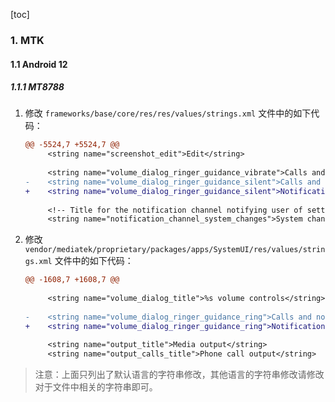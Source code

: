 [toc]

### 1. MTK

#### 1.1 Android 12

##### 1.1.1 MT8788

1. 修改 `frameworks/base/core/res/res/values/strings.xml` 文件中的如下代码：

   ```diff
   @@ -5524,7 +5524,7 @@
        <string name="screenshot_edit">Edit</string>
    
        <string name="volume_dialog_ringer_guidance_vibrate">Calls and notifications will vibrate</string>
   -    <string name="volume_dialog_ringer_guidance_silent">Calls and notifications will be muted</string>
   +    <string name="volume_dialog_ringer_guidance_silent">Notifications will be muted</string>
    
        <!-- Title for the notification channel notifying user of settings system changes. [CHAR LIMIT=NONE] -->
        <string name="notification_channel_system_changes">System changes</string>
   ```

2. 修改 `vendor/mediatek/proprietary/packages/apps/SystemUI/res/values/strings.xml` 文件中的如下代码：

   ```diff
   @@ -1608,7 +1608,7 @@
    
        <string name="volume_dialog_title">%s volume controls</string>
    
   -    <string name="volume_dialog_ringer_guidance_ring">Calls and notifications will ring (<xliff:g id="volume level" example="56">%1$s</xliff:g>)</string>
   +    <string name="volume_dialog_ringer_guidance_ring">Notifications will ring (<xliff:g id="volume level" example="56">%1$s</xliff:g>)</string>
    
        <string name="output_title">Media output</string>
        <string name="output_calls_title">Phone call output</string>
   ```

> 注意：上面只列出了默认语言的字符串修改，其他语言的字符串修改请修改对于文件中相关的字符串即可。